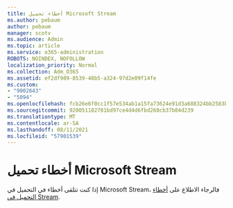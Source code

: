 ```yaml
---
title: أخطاء تحميل Microsoft Stream
ms.author: pebaum
author: pebaum
manager: scotv
ms.audience: Admin
ms.topic: article
ms.service: o365-administration
ROBOTS: NOINDEX, NOFOLLOW
localization_priority: Normal
ms.collection: Adm_O365
ms.assetid: ef2df989-8539-48b5-a324-97d2e09f14fe
ms.custom:
- "9002643"
- "5094"
ms.openlocfilehash: fcb26e6f0cc1f57e534ab1a15fa73624e91d3a688324bb2583b38093b38e6a2d
ms.sourcegitcommit: 920051182781bd97ce4d4d6fbd268cb37b84d239
ms.translationtype: MT
ms.contentlocale: ar-SA
ms.lasthandoff: 08/11/2021
ms.locfileid: "57901539"
---
```

# <a name="microsoft-stream-upload-errors"></a>أخطاء تحميل Microsoft Stream

إذا كنت تتلقى أخطاء في التحميل في Microsoft Stream، فالرجاء الاطلاع على [أخطاء التحميل في Stream](https://docs.microsoft.com/stream/portal-understanding-upload-errors).
